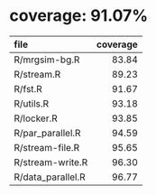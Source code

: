 # coverage: 91.07%

|file              | coverage|
|:-----------------|--------:|
|R/mrgsim-bg.R     |    83.84|
|R/stream.R        |    89.23|
|R/fst.R           |    91.67|
|R/utils.R         |    93.18|
|R/locker.R        |    93.85|
|R/par_parallel.R  |    94.59|
|R/stream-file.R   |    95.65|
|R/stream-write.R  |    96.30|
|R/data_parallel.R |    96.77|
